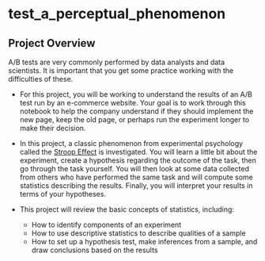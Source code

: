 # test_a_perceptual_phenomenon
## Project Overview
A/B tests are very commonly performed by data analysts and data scientists. It is important that you get some practice working with the difficulties of these.

- For this project, you will be working to understand the results of an A/B test run by an e-commerce website. Your goal is to work through this notebook to help the company understand if they should implement the new page, keep the old page, or perhaps run the experiment longer to make their decision.
- In this project, a classic phenomenon from experimental psychology called the [Stroop Effect](https://en.wikipedia.org/wiki/Stroop_effect) is investigated. You will learn a little bit about the experiment, create a hypothesis regarding the outcome of the task, then go through the task yourself. You will then look at some data collected from others who have performed the same task and will compute some statistics describing the results. Finally, you will interpret your results in terms of your hypotheses.

- This project will review the basic concepts of statistics, including:
  - How to identify components of an experiment
  - How to use descriptive statistics to describe qualities of a sample
  - How to set up a hypothesis test, make inferences from a sample, and draw conclusions based on the results
